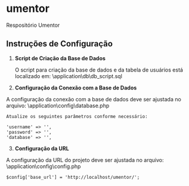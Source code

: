 # umentor
Respositório Umentor

## Instruções de Configuração

1. **Script de Criação da Base de Dados**

   O script para criação da base de dados e da tabela de usuários está localizado em: \application\db\db_script.sql

2. **Configuração da Conexão com a Base de Dados**

A configuração da conexão com a base de dados deve ser ajustada no arquivo: \application\config\database.php

    Atualize os seguintes parâmetros conforme necessário:

    'username' => '',
    'password' => '',
    'database' => '',

3. **Configuração da URL**

A configuração da URL do projeto deve ser ajustada no arquivo: \application\config\config.php

    $config['base_url'] = 'http://localhost/umentor/';